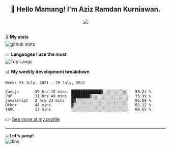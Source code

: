 <h2 align="center">👋 Hello Mamang! I'm Aziz Ramdan Kurniawan.</h2>  
<p align="center">
  <img src="https://komarev.com/ghpvc/?username=azizramdan"> <br><br>
</p>
    
⏳ **My stats**  
![github stats](https://github-readme-stats.vercel.app/api?username=azizramdan&show_icons=true&count_private=true&title_color=000&hide_border=true&hide_title=true)  

📈 **Languages I use the most**  
![Top Langs](https://github-readme-stats.vercel.app/api/top-langs/?username=azizramdan&layout=compact&langs_count=6&hide=tsql&hide_border=true&hide_title=true&exclude_repo=Futsal-Go,Futsal-Go-Admin,Sistem-Informasi-Sensus-Harian-Rawat-Inap)  

📊 **My weekly development breakdown**
<!--START_SECTION:waka-->
```text
Week: 23 July, 2021 - 29 July, 2021

Vue.js       19 hrs 12 mins  █████████████▓░░░░░░░░░░░   55.24 % 
PHP          11 hrs 49 mins  ████████▒░░░░░░░░░░░░░░░░   33.99 % 
JavaScript   2 hrs 23 mins   █▓░░░░░░░░░░░░░░░░░░░░░░░   06.88 % 
Other        44 mins         ▓░░░░░░░░░░░░░░░░░░░░░░░░   02.12 % 
YAML         13 mins         ░░░░░░░░░░░░░░░░░░░░░░░░░   00.65 % 
```
<!--END_SECTION:waka-->
👉 [See more at my profile](https://wakatime.com/@azizramdan)
***
🔝 **Let's jump!**  
![dino](https://raw.githubusercontent.com/azizramdan/azizramdan/master/dino.gif)  
